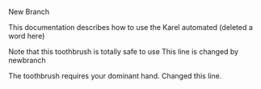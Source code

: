 New Branch 

This documentation describes how to use the Karel automated (deleted a word here)

Note that this toothbrush is totally safe to use  This line is changed by newbranch

The toothbrush requires your dominant hand. Changed this line.